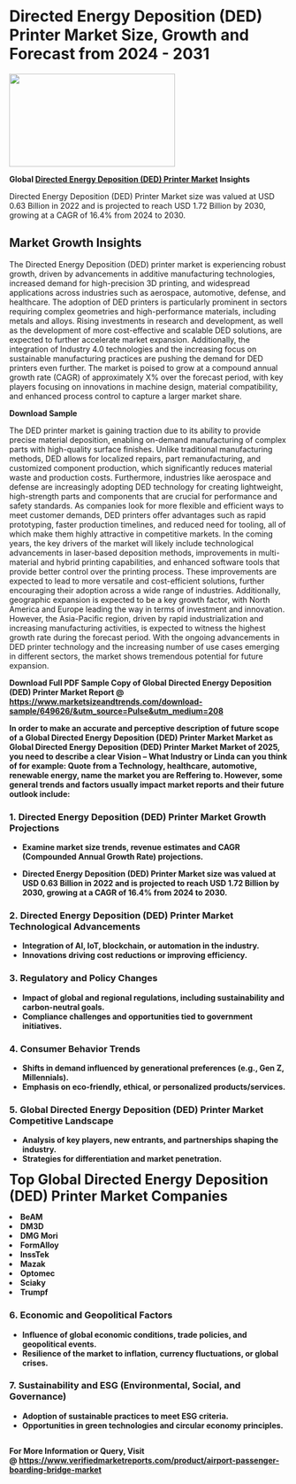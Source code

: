 <H1>Directed Energy Deposition (DED) Printer Market Size, Growth and Forecast from 2024 - 2031</H1><img class="aligncenter size-medium wp-image-584254" src="https://thirdeyenews.in/wp-content/uploads/2024/09/Global-Market-Research-300x168.jpeg" alt="" width="300" height="168" /><p><strong>Global&nbsp;<a href="https://www.marketsizeandtrends.com/download-sample/649626/&amp;utm_source=Pulse&amp;utm_medium=208">Directed Energy Deposition (DED) Printer Market</a> Insights</strong></p><p>Directed Energy Deposition (DED) Printer Market size was valued at USD 0.63 Billion in 2022 and is projected to reach USD 1.72 Billion by 2030, growing at a CAGR of 16.4% from 2024 to 2030.</p><p><h2>Market Growth Insights</h2> <p>The Directed Energy Deposition (DED) printer market is experiencing robust growth, driven by advancements in additive manufacturing technologies, increased demand for high-precision 3D printing, and widespread applications across industries such as aerospace, automotive, defense, and healthcare. The adoption of DED printers is particularly prominent in sectors requiring complex geometries and high-performance materials, including metals and alloys. Rising investments in research and development, as well as the development of more cost-effective and scalable DED solutions, are expected to further accelerate market expansion. Additionally, the integration of Industry 4.0 technologies and the increasing focus on sustainable manufacturing practices are pushing the demand for DED printers even further. The market is poised to grow at a compound annual growth rate (CAGR) of approximately X% over the forecast period, with key players focusing on innovations in machine design, material compatibility, and enhanced process control to capture a larger market share.</p> <p><strong>Download Sample</strong></p> <p>The DED printer market is gaining traction due to its ability to provide precise material deposition, enabling on-demand manufacturing of complex parts with high-quality surface finishes. Unlike traditional manufacturing methods, DED allows for localized repairs, part remanufacturing, and customized component production, which significantly reduces material waste and production costs. Furthermore, industries like aerospace and defense are increasingly adopting DED technology for creating lightweight, high-strength parts and components that are crucial for performance and safety standards. As companies look for more flexible and efficient ways to meet customer demands, DED printers offer advantages such as rapid prototyping, faster production timelines, and reduced need for tooling, all of which make them highly attractive in competitive markets. In the coming years, the key drivers of the market will likely include technological advancements in laser-based deposition methods, improvements in multi-material and hybrid printing capabilities, and enhanced software tools that provide better control over the printing process. These improvements are expected to lead to more versatile and cost-efficient solutions, further encouraging their adoption across a wide range of industries. Additionally, geographic expansion is expected to be a key growth factor, with North America and Europe leading the way in terms of investment and innovation. However, the Asia-Pacific region, driven by rapid industrialization and increasing manufacturing activities, is expected to witness the highest growth rate during the forecast period. With the ongoing advancements in DED printer technology and the increasing number of use cases emerging in different sectors, the market shows tremendous potential for future expansion.</p> <p><strong></p><p><span class=""><strong>Download Full PDF Sample Copy of Global Directed Energy Deposition (DED) Printer Market Report</strong> @ <a href="https://www.marketsizeandtrends.com/download-sample/649626/&amp;utm_source=Pulse&amp;utm_medium=208" target="_blank">https://www.marketsizeandtrends.com/download-sample/649626/&amp;utm_source=Pulse&amp;utm_medium=208</a></span></p><p>In order to make an accurate and perceptive description of future scope of a Global&nbsp;Directed Energy Deposition (DED) Printer Market Market as Global&nbsp;Directed Energy Deposition (DED) Printer Market Market of 2025, you need to describe a clear Vision &ndash; What Industry or Linda can you think of for example: Quote from a Technology, healthcare, automotive, renewable energy, name the market you are Reffering to. However, some general trends and factors usually impact market reports and their future outlook include:</p><h3>1.&nbsp;<strong>Directed Energy Deposition (DED) Printer Market Growth Projections</strong></h3><ul><li>Examine market size trends, revenue estimates and CAGR (Compounded Annual Growth Rate) projections.</li><li><p>Directed Energy Deposition (DED) Printer Market size was valued at USD 0.63 Billion in 2022 and is projected to reach USD 1.72 Billion by 2030, growing at a CAGR of 16.4% from 2024 to 2030.</p></li></ul><h3>2.&nbsp;<strong>Directed Energy Deposition (DED) Printer Market Technological Advancements</strong></h3><ul><li>Integration of AI, IoT, blockchain, or automation in the industry.</li><li>Innovations driving cost reductions or improving efficiency.</li></ul><h3>3.&nbsp;<strong>Regulatory and Policy Changes</strong></h3><ul><li>Impact of global and regional regulations, including sustainability and carbon-neutral goals.</li><li>Compliance challenges and opportunities tied to government initiatives.</li></ul><h3>4.&nbsp;<strong>Consumer Behavior Trends</strong></h3><ul><li>Shifts in demand influenced by generational preferences (e.g., Gen Z, Millennials).</li><li>Emphasis on eco-friendly, ethical, or personalized products/services.</li></ul><h3>5.&nbsp;<strong>Global Directed Energy Deposition (DED) Printer Market Competitive Landscape</strong></h3><ul><li>Analysis of key players, new entrants, and partnerships shaping the industry.</li><li>Strategies for differentiation and market penetration.</li></ul><p data-pm-slice="1 1 []"><span style="color: inherit; font-family: inherit; font-size: 25px;">Top Global Directed Energy Deposition (DED) Printer Market Companies</span></p><div class="" data-test-id=""><p><li>BeAM</li><li> DM3D</li><li> DMG Mori</li><li> FormAlloy</li><li> InssTek</li><li> Mazak</li><li> Optomec</li><li> Sciaky</li><li> Trumpf</li></p></div><h3>6.&nbsp;<strong>Economic and Geopolitical Factors</strong></h3><ul><li>Influence of global economic conditions, trade policies, and geopolitical events.</li><li>Resilience of the market to inflation, currency fluctuations, or global crises.</li></ul><h3>7.&nbsp;<strong>Sustainability and ESG (Environmental, Social, and Governance)</strong></h3><ul><li>Adoption of sustainable practices to meet ESG criteria.</li><li>Opportunities in green technologies and circular economy principles.</li></ul><h2><strong style="font-size: 14px;">For More Information or Query, Visit @&nbsp;</strong><a style="background-color: #ffffff; font-size: 14px;" href="https://www.marketsizeandtrends.com/report/directed-energy-deposition-ded-printer-market/" target="_blank">https://www.verifiedmarketreports.com/product/airport-passenger-boarding-bridge-market</a></h2>
